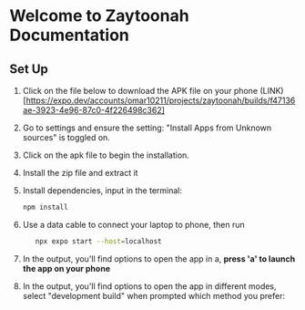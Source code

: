# Welcome to Zaytoonah Documentation

## Set Up

1. Click on the file below to download the APK file on your phone
(LINK)[https://expo.dev/accounts/omar10211/projects/zaytoonah/builds/f47136ae-3923-4e96-87c0-4f226498c362]

2. Go to settings and ensure the setting: "Install Apps from Unknown sources" is toggled on.

3. Click on the apk file to begin the installation.

4. Install the zip file and extract it

5. Install dependencies, input in the terminal:

   ```bash
   npm install
   ```

6. Use a data cable to connect your laptop to phone, then run
   ```bash
      npx expo start --host=localhost
   ```

7. In the output, you'll find options to open the app in a, **press 'a' to launch the app on your phone**

8. In the output, you'll find options to open the app in different modes, select "development build" when prompted which method you prefer:

